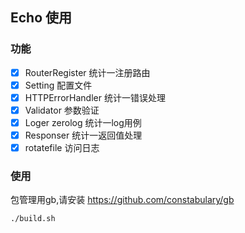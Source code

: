 ## Echo 使用


### 功能

- [x] RouterRegister 统计一注册路由 
- [x] Setting 配置文件
- [x] HTTPErrorHandler 统计一错误处理
- [x] Validator 参数验证
- [x] Loger zerolog 统计一log用例
- [x] Responser 统计一返回值处理
- [x] rotatefile 访问日志

### 使用

包管理用gb,请安装 https://github.com/constabulary/gb
```bash
./build.sh
```